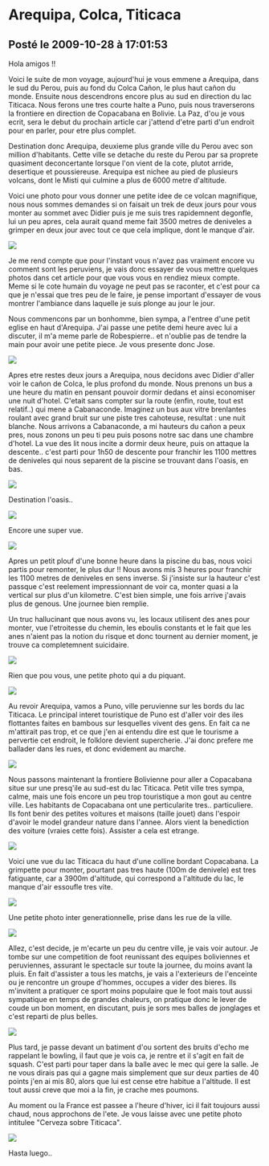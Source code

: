 # Arequipa, Colca, Titicaca
## Posté le 2009-10-28 à 17:01:53

<p>Hola amigos !!</p>

<p>Voici le suite de mon voyage, aujourd'hui je vous emmene a Arequipa, dans le sud du Perou, puis au fond du Colca Cañon, le plus haut cañon du monde. Ensuite nous descendrons encore plus au sud en direction du lac Titicaca. Nous ferons une tres courte halte a Puno, puis nous traverserons la frontiere en direction de Copacabana en Bolivie. La Paz, d'ou je vous ecrit, sera le debut du prochain article car j'attend d'etre parti d'un endroit pour en parler, pour etre plus complet.</p>

<p>Destination donc Arequipa, deuxieme plus grande ville du Perou avec son million d'habitants. Cette ville se detache du reste du Perou par sa proprete quasiment deconcertante lorsque l'on vient de la cote, plutot arride, desertique et poussiereuse. Arequipa est nichee au pied de plusieurs volcans, dont le Misti qui culmine a plus de 6000 metre d'altitude.</p>

<p>Voici une photo pour vous donner une petite idee de ce volcan magnifique, nous nous sommes demandes si on faisait un trek de deux jours pour vous monter au sommet avec Didier puis je me suis tres rapidemnent degonfle, lui un peu apres, cela aurait quand meme fait 3500 metres de deniveles a grimper en deux jour avec tout ce que cela implique, dont le manque d'air.</p>

<p><img src="http://dud.didoum.free.fr/picsengine/pictures/large/1256606928TSDk.jpg" /></p>

<p>Je me rend compte que pour l'instant vous n'avez pas vraiment encore vu comment sont les peruviens, je vais donc essayer de vous mettre quelques photos dans cet article pour que vous vous en rendiez mieux compte. Meme si le cote humain du voyage ne peut pas se raconter, et c'est pour ca que je n'essai que tres peu de le faire, je pense important d'essayer de vous montrer l'ambiance dans laquelle je suis plonge au jour le jour.</p>

<p>Nous commencons par un bonhomme, bien sympa, a l'entree d'une petit eglise en haut d'Arequipa. J'ai passe une petite demi heure avec lui a discuter, il m'a meme parle de Robespierre.. et n'oublie pas de tendre la main pour avoir une petite piece. Je vous presente donc Jose.</p>

<p><img src="http://dud.didoum.free.fr/picsengine/pictures/large/1256606933jPp4.jpg" /></p>

<p>Apres etre restes deux jours a Arequipa, nous decidons avec Didier d'aller voir le cañon de Colca, le plus profond du monde. Nous prenons un bus a une heure du matin en pensant pouvoir dormir dedans et ainsi economiser une nuit d'hotel. C'etait sans compter sur la route (enfin, route, tout est relatif..) qui mene a Cabanaconde. Imaginez un bus aux vitre brenlantes roulant avec grand bruit sur une piste tres cahoteuse, resultat : une nuit blanche. Nous arrivons a Cabanaconde, a mi hauteurs du cañon a peux pres, nous zonons un peu ti peu puis posons notre sac dans une chambre d'hotel. La vue des lit nous incite a dormir deux heure, puis on attaque la descente.. c'est parti pour 1h50 de descente pour franchir les 1100 mettres de deniveles qui nous separent de la piscine se trouvant dans l'oasis, en bas.</p>

<p><img src="http://dud.didoum.free.fr/picsengine/pictures/large/12566073542gHb.jpg" /></p>

<p>Destination l'oasis..</p>

<p><img src="http://dud.didoum.free.fr/picsengine/pictures/large/1256607360xfpT.jpg" /></p>

<p>Encore une super vue.</p>

<p><img src="http://dud.didoum.free.fr/picsengine/pictures/large/1256607348QGMH.jpg" /></p>

<p>Apres un petit plouf d'une bonne heure dans la piscine du bas, nous voici partis pour remonter, le plus dur !! Nous avons mis 3 heures pour franchir les 1100 metres de deniveles en sens inverse. Si j'insiste sur la hauteur c'est passque c'est reelement impressionnant de voir ca, monter quasi a la vertical sur plus d'un kilometre. C'est bien simple, une fois arrive j'avais plus de genous. Une journee bien remplie.</p>

<p>Un truc hallucinant que nous avons vu, les locaux utilisent des anes pour monter, vue l'etroitesse du chemin, les eboulis constants et le fait que les anes n'aient pas la notion du risque et donc tournent au dernier moment, je trouve ca completemnent suicidaire.</p>

<p><img src="http://dud.didoum.free.fr/picsengine/pictures/large/1256607366kAzy.jpg" /></p>

<p>Rien que pou vous, une petite photo qui a du piquant.</p>

<p><img src="http://dud.didoum.free.fr/picsengine/pictures/large/1256607370Azvi.jpg" /></p>

<p>Au revoir Arequipa, vamos a Puno, ville peruvienne sur les bords du lac Titicaca. Le principal interet touristique de Puno est d'aller voir des iles flottantes faites en bambous sur lesquelles vivent des gens. En fait ca ne m'attirait pas trop, et ce que j'en ai entendu dire est que le tourisme a pervertie cet endroit, le folklore devient supercherie. J'ai donc prefere me ballader dans les rues, et donc evidement au marche.</p>

<p><img src="http://dud.didoum.free.fr/picsengine/pictures/large/12566069210hdx.jpg" /></p>

<p>Nous passons maintenant la frontiere Bolivienne pour aller a Copacabana situe sur une presq'ile au sud-est du lac Titicaca. Petit ville tres sympa, calme, mais une fois encore un peu trop touristique a mon gout au centre ville. Les habitants de Copacabana ont une perticularite tres.. particuliere. Ils font benir des petites voitures et maisons (taille jouet) dans l'espoir d'avoir le model grandeur nature dans l'annee. Alors vient la benediction des voiture (vraies cette fois). Assister a cela est etrange.</p>

<p><img src="http://dud.didoum.free.fr/picsengine/pictures/large/1256606967Syll.jpg" /></p>

<p>Voici une vue du lac Titicaca du haut d'une colline bordant Copacabana. La grimpette pour monter, pourtant pas tres haute (100m de denivele) est tres fatiguante, car a 3900m d'altitude, qui correspond a l'altitude du lac, le manque d'air essoufle tres vite.</p>

<p><img src="http://dud.didoum.free.fr/picsengine/pictures/large/125660697038LL.jpg" /></p>

<p>Une petite photo inter generationnelle, prise dans les rue de la ville.</p>

<p><img src="http://dud.didoum.free.fr/picsengine/pictures/large/1256606974OTlv.jpg" /></p>

<p>Allez, c'est decide, je m'ecarte un peu du centre ville, je vais voir autour. Je tombe sur une competition de foot reunissant des equipes boliviennes et peruviennes, assurant le spectacle sur toute la journee, du moins avant la pluis. En fait d'assister a tous les matchs, je vais a l'exterieurs de l'enceinte ou je rencontre un groupe d'hommes, occupes a vider des bieres. Ils m'invitent a pratiquer ce sport moins populaire que le foot mais tout aussi sympatique en temps de grandes chaleurs, on pratique donc le lever de coude un bon moment, en discutant, puis je sors mes balles de jonglages et c'est reparti de plus belles.</p>

<p><img src="http://dud.didoum.free.fr/picsengine/pictures/large/1256606985kcoP.jpg" /></p>

<p>Plus tard, je passe devant un batiment d'ou sortent des bruits d'echo me rappelant le bowling, il faut que je vois ca, je rentre et il s'agit en fait de squash. C'est parti pour taper dans la balle avec le mec qui gere la salle. Je ne vous dirais pas qui a gagne mais simplement que sur deux parties de 40 points j'en ai mis 80, alors que lui est cense etre habitue a l'altitude. Il est tout aussi creve que moi a la fin, je crache mes poumons.</p>

<p>Au moment ou la France est passee a l'heure d'hiver, ici il fait toujours aussi chaud, nous approchons de l'ete. Je vous laisse avec une petite photo intitulee "Cerveza sobre Titicaca".</p>

<p><img src="http://dud.didoum.free.fr/picsengine/pictures/large/1256606978ASqj.jpg" /></p>

<p>Hasta luego..</p>
